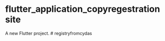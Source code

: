 # flutter_application_copyregestrationsite

A new Flutter project.
#   r e g i s t r y f r o m c y d a s  
 